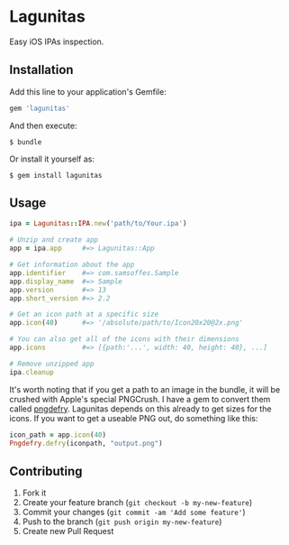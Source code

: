 # Lagunitas

Easy iOS IPAs inspection.

## Installation

Add this line to your application's Gemfile:

``` ruby
gem 'lagunitas'
```

And then execute:

    $ bundle

Or install it yourself as:

    $ gem install lagunitas

## Usage

``` ruby
ipa = Lagunitas::IPA.new('path/to/Your.ipa')

# Unzip and create app
app = ipa.app     #=> Lagunitas::App

# Get information about the app
app.identifier    #=> com.samsoffes.Sample
app.display_name  #=> Sample
app.version       #=> 13
app.short_version #=> 2.2

# Get an icon path at a specific size
app.icon(40)      #=> '/absolute/path/to/Icon20x20@2x.png'

# You can also get all of the icons with their dimensions
app.icons         #=> [{path:'...', width: 40, height: 40}, ...]

# Remove unzipped app
ipa.cleanup
```

It's worth noting that if you get a path to an image in the bundle, it will be crushed with Apple's special PNGCrush. I have a gem to convert them called [pngdefry](https://github.com/soffes/pngdefry). Lagunitas depends on this already to get sizes for the icons. If you want to get a useable PNG out, do something like this:

``` ruby
icon_path = app.icon(40)
Pngdefry.defry(iconpath, "output.png")
```

## Contributing

1. Fork it
2. Create your feature branch (`git checkout -b my-new-feature`)
3. Commit your changes (`git commit -am 'Add some feature'`)
4. Push to the branch (`git push origin my-new-feature`)
5. Create new Pull Request
